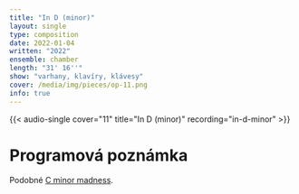 ```yaml
---
title: "In D (minor)"
layout: single
type: composition
date: 2022-01-04
written: "2022"
ensemble: chamber
length: "31' 16''"
show: "varhany, klavíry, klávesy"
cover: /media/img/pieces/op-11.png
info: true
---
```


{{< audio-single cover="11" title="In D (minor)" recording="in-d-minor" >}}

# Programová poznámka

Podobné [C minor madness](/cs/works/chamber/c-minor-madness).